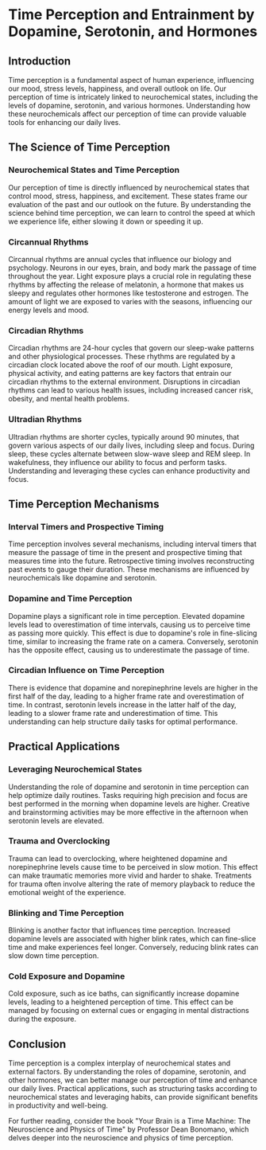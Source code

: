 # Time Perception and Entrainment by Dopamine, Serotonin, and Hormones

## Introduction

Time perception is a fundamental aspect of human experience, influencing our mood, stress levels, happiness, and overall outlook on life. Our perception of time is intricately linked to neurochemical states, including the levels of dopamine, serotonin, and various hormones. Understanding how these neurochemicals affect our perception of time can provide valuable tools for enhancing our daily lives.

## The Science of Time Perception

### Neurochemical States and Time Perception

Our perception of time is directly influenced by neurochemical states that control mood, stress, happiness, and excitement. These states frame our evaluation of the past and our outlook on the future. By understanding the science behind time perception, we can learn to control the speed at which we experience life, either slowing it down or speeding it up.

### Circannual Rhythms

Circannual rhythms are annual cycles that influence our biology and psychology. Neurons in our eyes, brain, and body mark the passage of time throughout the year. Light exposure plays a crucial role in regulating these rhythms by affecting the release of melatonin, a hormone that makes us sleepy and regulates other hormones like testosterone and estrogen. The amount of light we are exposed to varies with the seasons, influencing our energy levels and mood.

### Circadian Rhythms

Circadian rhythms are 24-hour cycles that govern our sleep-wake patterns and other physiological processes. These rhythms are regulated by a circadian clock located above the roof of our mouth. Light exposure, physical activity, and eating patterns are key factors that entrain our circadian rhythms to the external environment. Disruptions in circadian rhythms can lead to various health issues, including increased cancer risk, obesity, and mental health problems.

### Ultradian Rhythms

Ultradian rhythms are shorter cycles, typically around 90 minutes, that govern various aspects of our daily lives, including sleep and focus. During sleep, these cycles alternate between slow-wave sleep and REM sleep. In wakefulness, they influence our ability to focus and perform tasks. Understanding and leveraging these cycles can enhance productivity and focus.

## Time Perception Mechanisms

### Interval Timers and Prospective Timing

Time perception involves several mechanisms, including interval timers that measure the passage of time in the present and prospective timing that measures time into the future. Retrospective timing involves reconstructing past events to gauge their duration. These mechanisms are influenced by neurochemicals like dopamine and serotonin.

### Dopamine and Time Perception

Dopamine plays a significant role in time perception. Elevated dopamine levels lead to overestimation of time intervals, causing us to perceive time as passing more quickly. This effect is due to dopamine's role in fine-slicing time, similar to increasing the frame rate on a camera. Conversely, serotonin has the opposite effect, causing us to underestimate the passage of time.

### Circadian Influence on Time Perception

There is evidence that dopamine and norepinephrine levels are higher in the first half of the day, leading to a higher frame rate and overestimation of time. In contrast, serotonin levels increase in the latter half of the day, leading to a slower frame rate and underestimation of time. This understanding can help structure daily tasks for optimal performance.

## Practical Applications

### Leveraging Neurochemical States

Understanding the role of dopamine and serotonin in time perception can help optimize daily routines. Tasks requiring high precision and focus are best performed in the morning when dopamine levels are higher. Creative and brainstorming activities may be more effective in the afternoon when serotonin levels are elevated.

### Trauma and Overclocking

Trauma can lead to overclocking, where heightened dopamine and norepinephrine levels cause time to be perceived in slow motion. This effect can make traumatic memories more vivid and harder to shake. Treatments for trauma often involve altering the rate of memory playback to reduce the emotional weight of the experience.

### Blinking and Time Perception

Blinking is another factor that influences time perception. Increased dopamine levels are associated with higher blink rates, which can fine-slice time and make experiences feel longer. Conversely, reducing blink rates can slow down time perception.

### Cold Exposure and Dopamine

Cold exposure, such as ice baths, can significantly increase dopamine levels, leading to a heightened perception of time. This effect can be managed by focusing on external cues or engaging in mental distractions during the exposure.

## Conclusion

Time perception is a complex interplay of neurochemical states and external factors. By understanding the roles of dopamine, serotonin, and other hormones, we can better manage our perception of time and enhance our daily lives. Practical applications, such as structuring tasks according to neurochemical states and leveraging habits, can provide significant benefits in productivity and well-being.

For further reading, consider the book "Your Brain is a Time Machine: The Neuroscience and Physics of Time" by Professor Dean Bonomano, which delves deeper into the neuroscience and physics of time perception.